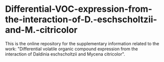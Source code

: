 # Differential-VOC-expression-from-the-interaction-of-D.-eschscholtzii-and-M.-citricolor
This is the online repository for the supplementary information related to the work: "Differential volatile organic compound expression from the interaction of Daldinia eschscholtzii and Mycena citricolor".
